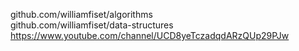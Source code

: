 github.com/williamfiset/algorithms <br>
github.com/williamfiset/data-structures <br>
https://www.youtube.com/channel/UCD8yeTczadqdARzQUp29PJw <br>

